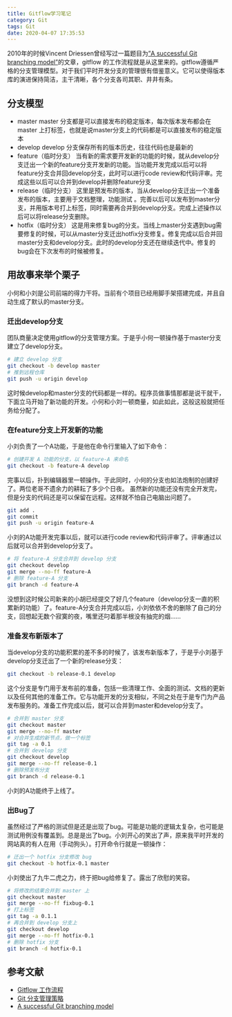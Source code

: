 ```yaml
---
title: Gitflow学习笔记
category: Git
tags: Git
date: 2020-04-07 17:35:53
---
```

2010年的时候Vincent Driessen曾经写过一篇题目为[”A successful Git branching model”](https://nvie.com/posts/a-successful-git-branching-model/)的文章，gitflow 的工作流程就是从这里来的。gitflow遵循严格的分支管理模型。对于我们平时开发分支的管理很有借鉴意义。它可以使得版本库的演进保持简洁，主干清晰，各个分支各司其职、井井有条。
## 分支模型
+ master
	master 分支都是可以直接发布的稳定版本，每次版本发布都会在 master 上打标签，也就是说master分支上的代码都是可以直接发布的稳定版本
+ develop
	develop 分支保存所有的版本历史，往往代码也是最新的
+ feature（临时分支）
	当有新的需求要开发新的功能的时候，就从develop分支迁出一个新的feature分支开发新的功能。当功能开发完成以后可以将feature分支合并回develop分支，此时可以进行code review和代码评审。完成这些以后可以合并到develop并删除feature分支
+ release（临时分支）
	这里是预发布的版本，当从develop分支迁出一个准备发布的版本，主要用于文档整理，功能测试 。完善以后可以发布到master分支，并用版本号打上标签，同时需要再合并到develop分支。完成上述操作以后可以将release分支删除。
+ hotfix（临时分支）
	这是用来修复bug的分支。当线上master分支遇到bug需要修复的时候，可以从master分支迁出hotfix分支修复。修复完成以后合并回master分支和develop分支。此时的develop分支还在继续迭代中。修复的bug会在下次发布的时候被修复。
    
## 用故事来举个栗子
小何和小刘是公司前端的得力干将。当前有个项目已经用脚手架搭建完成，并且自动生成了默认的master分支。
### 迁出develop分支
团队商量决定使用gitflow的分支管理方案。于是乎小何一顿操作基于master分支建立了develop分支。
```bash
# 建立 develop 分支
git checkout -b develop master
# 推到远程仓库
git push -u origin develop
```
这时候develop和master分支的代码都是一样的。程序员做事情那都是说干就干，下面立马开始了新功能的开发。小何和小刘一顿商量，如此如此，这般这般就把任务给分配了。
### 在feature分支上开发新的功能
小刘负责了一个A功能，于是他在命令行里输入了如下命令：
```bash
# 创建开发 A 功能的分支，以 feature-A 来命名
git checkout -b feature-A develop
```
完事以后，扑到编辑器里一顿操作。于此同时，小何的分支也如法炮制的创建好了。两位老哥不遗余力的耕耘了多少个日夜。
虽然新的功能还没有完全开发完，但是分支的代码还是可以保留在远程。这样就不怕自己电脑出问题了。
```bash
git add .
git commit 
git push -u origin feature-A
```
小刘的A功能开发完事以后，就可以进行code review和代码评审了。评审通过以后就可以合并到develop分支了。
```bash
# 将 feature-A 分支合并到 develop 分支
git checkout develop
git merge --no-ff feature-A
# 删除 feature-A 分支
git branch -d feature-A
```
没想到这时候公司新来的小胡已经提交了好几个feature（develop分支一直的积累新的功能）了。feature-A分支合并完成以后，小刘依依不舍的删除了自己的分支，回想起无数个寂寞的夜，嘴里还叼着那半根没有抽完的烟……
### 准备发布新版本了
当develop分支的功能积累的差不多的时候了，该发布新版本了，于是乎小刘基于develop分支迁出了一个新的release分支：
```bash
git checkout -b release-0.1 develop
```
这个分支是专门用于发布前的准备，包括一些清理工作、全面的测试、文档的更新以及任何其他的准备工作。它与功能开发的分支相似，不同之处在于是专门为产品发布服务的。准备工作完成以后，就可以合并到master和develop分支了。
```bash
# 合并到 master 分支
git checkout master
git merge --no-ff master
# 对合并生成的新节点，做一个标签
git tag -a 0.1
# 合并到 develop 分支
git checkout develop
git merge --no-ff release-0.1
# 删除预发布分支
git branch -d release-0.1
```
小刘的A功能终于上线了。
### 出Bug了
虽然经过了严格的测试但是还是出现了bug。可能是功能的逻辑太复杂，也可能是测试用例没有覆盖到。总是是出了bug。小刘开心的笑出了声，原来我平时开发的网站真的有人在用（手动狗头）。打开命令行就是一顿操作：
```bash
# 迁出一个 hotfix 分支修改 bug
git checkout -b hotfix-0.1 master
```
小刘使出了九牛二虎之力，终于把bug给修复了。露出了欣慰的笑容。
```bash
# 将修改的结果合并到 master 上
git checkout master
git merge --no-ff fixbug-0.1
# 打上标签
git tag -a 0.1.1
# 再合并到 develop 分支上
git checkout develop
git merge --no-ff hotfix-0.1
# 删除 hotfix 分支
git branch -d hotfix-0.1
```
## 参考文献
+ [Gitflow 工作流程](https://www.cnblogs.com/jeffery-zou/p/10280167.html)
+ [Git 分支管理策略](http://www.ruanyifeng.com/blog/2012/07/git.html)
+ [A successful Git branching model](https://nvie.com/posts/a-successful-git-branching-model/)

